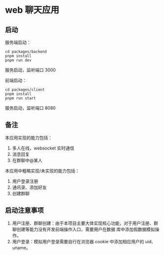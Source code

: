 # web 聊天应用

## 启动

服务端启动：

```
cd packages/backend
pnpm install
pnpm run dev
```

服务启动，监听端口 3000

前端启动：

```
cd packages/client
pnpm install
pnpm run start
```

服务启动，监听端口 8080

## 备注

本应用实现的能力包括：

1. 多人在线，websocket 实时通信
2. 消息回复
3. 在群聊中@某人

本应用中粗略实现/未实现的能力包括：

1. 用户登录注册
2. 通讯录、添加好友
3. 创建群聊

## 启动注意事项

1. 用户注册、群聊创建：由于本项目主要大体实现核心功能，对于用户注册、群聊创建等能力没有开发前端操作入口，需要用户在数据
   库中添加假数据模拟操作。
2. 用户登录：模拟用户登录需要自行在浏览器 cookie 中添加相应用户的 uid、uname。

